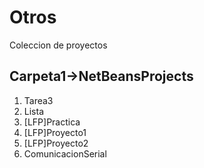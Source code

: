 # Otros
Coleccion de proyectos
## Carpeta1->NetBeansProjects
1. Tarea3
2. Lista
3. [LFP]Practica
4. [LFP]Proyecto1
5. [LFP]Proyecto2
6. ComunicacionSerial

